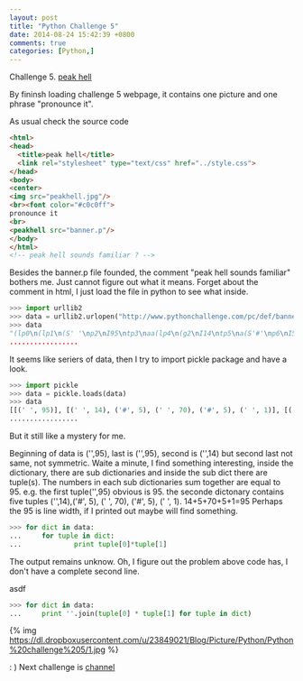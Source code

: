 ```yaml
---
layout: post
title: "Python Challenge 5"
date: 2014-08-24 15:42:39 +0800
comments: true
categories: [Python,]
---
```

Challenge 5. [peak hell](http://www.pythonchallenge.com/pc/def/peak.html)

By fininsh loading challenge 5 webpage, it contains one picture and one phrase "pronounce it".

As usual check the source code
``` html
<html>
<head>
  <title>peak hell</title>
  <link rel="stylesheet" type="text/css" href="../style.css">
</head>
<body>
<center>
<img src="peakhell.jpg"/>
<br><font color="#c0c0ff">
pronounce it
<br>
<peakhell src="banner.p"/>
</body>
</html>
<!-- peak hell sounds familiar ? -->
```
Besides the banner.p file founded, the comment "peak hell sounds familiar" bothers me. Just cannot figure out what it means. 
Forget about the comment in html, I just load the file in python to see what inside.
``` python
>>> import urllib2
>>> data = urllib2.urlopen("http://www.pythonchallenge.com/pc/def/banner.p").read()
>>> data
"(lp0\n(lp1\n(S' '\np2\nI95\ntp3\naa(lp4\n(g2\nI14\ntp5\na(S'#'\np6\nI5\ntp7\na(g2\nI70\ntp8\na(g6\nI5\ntp9\na(g2\nI1\ntp10\naa(lp11\n(g2\nI15\ntp12\na(g6\nI4\ntp13\na(g2\nI7
.................
```
It seems like seriers of data, then I try to import pickle package and have a look.
``` python
>>> import pickle
>>> data = pickle.loads(data)
>>> data
[[(' ', 95)], [(' ', 14), ('#', 5), (' ', 70), ('#', 5), (' ', 1)], [(' ', 15), ('#', 4), (' ', 71), ('#', 4), 
.................
```
But it still like a mystery for me.

Beginning of data is ('',95), last is ('',95), second is ('',14) but second last not same, not symmetric. Waite a minute, I find something interesting, inside the dictionary, there are sub dictionaries and inside the sub dict there are tuple(s). The numbers in each sub dictionaries sum together are equal to 95. e.g. the first tuple('',95) obvious is 95. the seconde dictonary contains five tuples ('',14),('#', 5), (' ', 70), ('#', 5), (' ', 1). 14+5+70+5+1=95
Perhaps the 95 is line width, if I printed out maybe will find something.
``` python
>>> for dict in data:
...     for tuple in dict:
...             print tuple[0]*tuple[1]
```
The output remains unknow. Oh, I figure out the problem above code has, I don't have a complete second line.

asdf

``` python
>>> for dict in data:
...     print ''.join(tuple[0] * tuple[1] for tuple in dict)
```
{% img https://dl.dropboxusercontent.com/u/23849021/Blog/Picture/Python/Python%20challenge%205/1.jpg %}

: ) Next challenge is [channel](http://www.pythonchallenge.com/pc/def/channel.html)